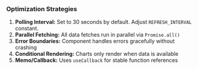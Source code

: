 ### Optimization Strategies

1. **Polling Interval:** Set to 30 seconds by default. Adjust `REFRESH_INTERVAL` constant.
2. **Parallel Fetching:** All data fetches run in parallel via `Promise.all()`
3. **Error Boundaries:** Component handles errors gracefully without crashing
4. **Conditional Rendering:** Charts only render when data is available
5. **Memo/Callback:** Uses `useCallback` for stable function references
